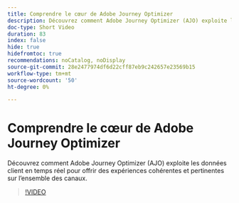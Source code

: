 ```yaml
---
title: Comprendre le cœur de Adobe Journey Optimizer
description: Découvrez comment Adobe Journey Optimizer (AJO) exploite les données client en temps réel pour offrir des expériences cohérentes et pertinentes sur l’ensemble des canaux.
doc-type: Short Video
duration: 83
index: false
hide: true
hidefromtoc: true
recommendations: noCatalog, noDisplay
source-git-commit: 28e2477974df6d22cff87eb9c242657e23569b15
workflow-type: tm+mt
source-wordcount: '50'
ht-degree: 0%

---
```



# Comprendre le cœur de Adobe Journey Optimizer

Découvrez comment Adobe Journey Optimizer (AJO) exploite les données client en temps réel pour offrir des expériences cohérentes et pertinentes sur l’ensemble des canaux.

<!-- 62_S522_3442522_82_understanding-the-core-of-adobe-journey-optimizer -->
>[!VIDEO](https://video.tv.adobe.com/v/3458249/?learn=on&enablevpops=true)
